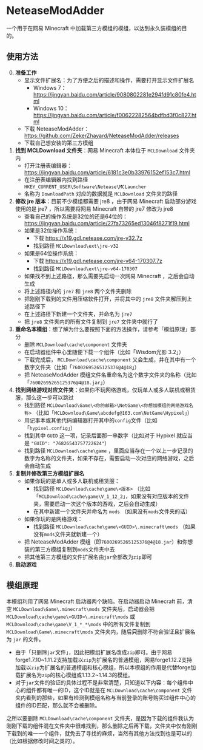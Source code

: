 # NeteaseModAdder

一个用于在网易 Minecraft 中加载第三方模组的模组，以达到永久装模组的目的。

## 使用方法
0. **准备工作**  
   - 显示文件扩展名：为了方便之后的描述和操作，需要打开显示文件扩展名
     * Windows 7： https://jingyan.baidu.com/article/9080802281e294fd91c80fe4.html
     * Windows 10：https://jingyan.baidu.com/article/f00622282564bdfbd3f0c827.html
   - 下载 NeteaseModAdder： https://github.com/ZekerZhayard/NeteaseModAdder/releases
   - 下载自己想安装的第三方模组
1. **找到 MCLDownload 文件夹**：网易 Minecraft 本体位于 `MCLDownload` 文件夹内
   - 打开注册表编辑器：https://jingyan.baidu.com/article/6181c3e0b33976152ef153c7.html
   - 在注册表编辑器内找到路径 `HKEY_CURRENT_USER\Software\Netease\MCLauncher`
   - 名称为 `DownloadPath` 对应的数据就是 `MCLDownload` 文件夹的路径
2. **修改 jre 版本**：目前不少模组都需要 jre8 ，由于网易 Minecraft 启动部分游戏使用的是 jre7 ，所以需要将网易 Minecraft 自带的 jre7 修改为 jre8
   - 查看自己的操作系统是32位的还是64位的：https://jingyan.baidu.com/article/27fa73265ed13046f8271f19.html
   - 如果是32位操作系统：
     * 下载 https://x19.gdl.netease.com/jre-v32.7z
     * 找到路径 `MCLDownload\ext\jre-v32`
   - 如果是64位操作系统：
     * 下载 https://x19.gdl.netease.com/jre-v64-170307.7z
     * 找到路径 `MCLDownload\ext\jre-v64-170307`
   - 如果找不到上述路径，那么需要先启动一次网易 Minecraft ，之后会自动生成
   - 将上述路径内的 `jre7` 和 `jre8` 两个文件夹删除
   - 把刚刚下载到的文件用压缩软件打开，并将其中的 `jre8` 文件夹解压到上述路径下
   - 在上述路径下新建一个文件夹，并命名为 `jre7`
   - 把 `jre8` 文件夹内的所有文件复制到 `jre7` 文件夹中就行了
3. **重命名本模组**：想了解为什么要按照下面的方法操作，请参考「模组原理」部分
   - 删除 `MCLDownload\cache\component` 文件夹
   - 在启动器组件中心里随便下载一个组件（比如「Wisdom光影 3.2」）
   - 下载完成后， `MCLDownload\cache\component` 又会生成，并在其中有一个数字文件夹（比如「`76002695265125376@4@18`」）
   - 把 NeteaseModAdder 模组文件名重命名为这个数字文件夹的名称（比如「`76002695265125376@4@18.jar`」）
4. **找到网络游戏对应文件夹**：如果你不玩网络游戏，仅玩单人或多人联机或租赁服，那么这一步可以跳过
   - 找到路径 `MCLDownload\Game\<你的邮箱>\NetGame\<你想加模组的网络游戏名称>` （比如「`MCLDownload\Game\abcdefg@163.com\NetGame\Hypixel`」）
   - 用记事本或其他代码编辑器打开其中的`config`文件（比如「`hypixel.config`」）
   - 找到其中 `GUID` 这一项，记录后面那一串数字（比如对于 Hypixel 就应当是 `"GUID": "76826543757722624"`）
   - 找到路径 `MCLDownload\cache\game` ，里面应当存在一个以上一步记录的数字为名称的文件夹，如果不存在，需要启动一次对应的网络游戏，之后会自动生成
5. **复制并修改第三方模组扩展名**
   - 如果你玩的是单人或多人联机或租赁服：
     * 找到路径 `MCLDownload\cache\game\<版本>` （比如「`MCLDownload\cache\game\V_1_12_2`」，如果没有对应版本的文件夹，需要启动一次这个版本的游戏，之后会自动生成）
     * 在其中新建一个文件夹并命名为 `mods` （如果没有`mods`文件夹的话）
   - 如果你玩的是网络游戏：
     * 找到路径 `MCLDownload\cache\game\<GUID>\.minecraft\mods` （如果没有`mods`文件夹就新建一个）
   - 把 NeteaseModAdder 模组（即`76002695265125376@4@18.jar`）和你想装的第三方模组复制到`mods`文件夹中去
   - 把其他第三方模组的文件扩展名由`jar`全部改为`zip`即可
6. **启动游戏**


## 模组原理
本模组利用了网易 Minecraft 启动器两个缺陷。在启动器启动 Minecraft 前，清空 `MCLDownload\Game\.minecraft\mods` 文件夹后，启动器会把 `MCLDownload\cache\game\<GUID>\.minecraft\mods` 或 `MCLDownload\cache\game\V_1_*_*\mods` 中的所有文件复制到 `MCLDownload\Game\.minecraft\mods` 文件夹内，随后**只**删除不符合验证且扩展名为 `jar` 的文件。
- 由于「只删除`jar`文件」，因此把模组扩展名改成`zip`即可。由于网易forge1.7.10~1.11.2支持加载以`zip`为扩展名的普通模组，网易forge1.12.2支持加载以`zip`为扩展名的普通模组和核心模组，所以本模组的作用是代替forge加载扩展名为`zip`的核心模组或1.13.2~1.14.3的模组。
- 对于`jar`文件的验证的具体过程不是非常清楚，只知道以下内容：每个组件中心的组件都有唯一的ID，这个ID就是在 `MCLDownload\cache\component` 文件夹内看到的那些，如果有检测到模组名称与当前登录的账号购买过组件中心的组件的ID匹配，那么就不会被删除。

之所以要删除 `MCLDownload\cache\component` 文件夹，是因为下载的组件我认为刚刚下载的组件混在文件夹中很难找到，那么删除之后再下载，文件夹中仅有刚刚下载到的唯一一个组件，就免去了寻找的麻烦，当然有其他方法找到也是可以的（比如根据修改时间之类的）。